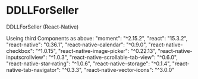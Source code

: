 # DDLLForSeller
DDLLForSeller (React-Native)



Useing third Components as above:
"moment": "^2.15.2",
"react": "15.3.2",
"react-native": "0.36.1",
"react-native-calendar": "^0.9.0",
"react-native-checkbox": "^1.0.15",
"react-native-image-picker": "^0.22.13",
"react-native-inputscrollview": "^1.0.3",
"react-native-scrollable-tab-view": "^0.6.0",
"react-native-star-rating": "^1.0.6",
"react-native-storage": "^0.1.4",
"react-native-tab-navigator": "^0.3.3",
"react-native-vector-icons": "^3.0.0"

